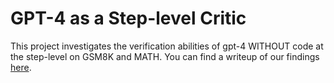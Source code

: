 # GPT-4 as a Step-level Critic

This project investigates the verification abilities of gpt-4 WITHOUT code at the step-level on GSM8K and MATH. You can find a writeup of our findings [here](https://dahoas.github.io/llms/reasoning/2024/01/12/critic.html).
